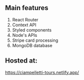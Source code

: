 ## Main features

1. React Router
2. Context API
3. Styled components
4. Node's APIs
5. Stripe card processing
6. MongoDB database

## Hosted at:
https://ciampelletti-tours.netlify.app/
 
